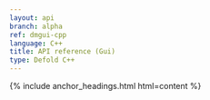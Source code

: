 ```yaml
---
layout: api
branch: alpha
ref: dmgui-cpp
language: C++
title: API reference (Gui)
type: Defold C++
---
```

{% include anchor_headings.html html=content %}